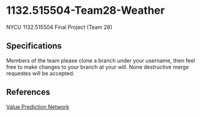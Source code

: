 # 1132.515504-Team28-Weather
NYCU 1132.515504 Final Project (Team 28)

## Specifications
Members of the team please clone a branch under your username, then feel free to make changes to your branch at your will. None destructive merge requestes will be accepted.

## References
[Value Prediction Network](https://notesonai.com/value+prediction+network)
